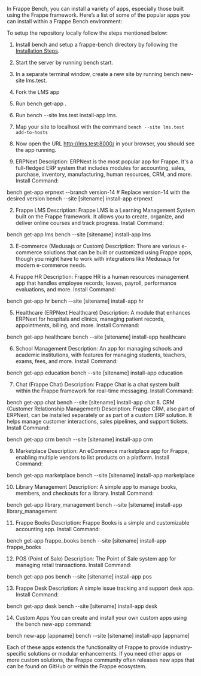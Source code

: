 In Frappe Bench, you can install a variety of apps, especially those built using the Frappe framework. Here’s a list of some of the popular apps you can install within a Frappe Bench environment:

To setup the repository locally follow the steps mentioned below:

1. Install bench and setup a frappe-bench directory by following the [Installation Steps](https://frappeframework.com/docs/user/en/installation).
1. Start the server by running bench start.
1. In a separate terminal window, create a new site by running bench new-site lms.test.
1. Fork the LMS app
1. Run bench get-app <url-of-your-form>.
1. Run bench --site lms.test install-app lms.
1. Map your site to localhost with the command ```bench --site lms.test add-to-hosts```
1. Now open the URL http://lms.test:8000/ in your browser, you should see the app running.


1. ERPNext
Description: ERPNext is the most popular app for Frappe. It's a full-fledged ERP system that includes modules for accounting, sales, purchase, inventory, manufacturing, human resources, CRM, and more.
Install Command:

bench get-app erpnext --branch version-14  # Replace version-14 with the desired version
bench --site [sitename] install-app erpnext 

2. Frappe LMS
Description: Frappe LMS is a Learning Management System built on the Frappe framework. It allows you to create, organize, and deliver online courses and track progress.
Install Command:

bench get-app lms
bench --site [sitename] install-app lms

3. E-commerce (Medusajs or Custom)
Description: There are various e-commerce solutions that can be built or customized using Frappe apps, though you might have to work with integrations like Medusa.js for modern e-commerce needs.


4. Frappe HR
Description: Frappe HR is a human resources management app that handles employee records, leaves, payroll, performance evaluations, and more.
Install Command:

bench get-app hr
bench --site [sitename] install-app hr

5. Healthcare (ERPNext Healthcare)
Description: A module that enhances ERPNext for hospitals and clinics, managing patient records, appointments, billing, and more.
Install Command:

bench get-app healthcare
bench --site [sitename] install-app healthcare

6. School Management
Description: An app for managing schools and academic institutions, with features for managing students, teachers, exams, fees, and more.
Install Command:

bench get-app education
bench --site [sitename] install-app education

7. Chat (Frappe Chat)
Description: Frappe Chat is a chat system built within the Frappe framework for real-time messaging.
Install Command:

bench get-app chat
bench --site [sitename] install-app chat
8. CRM (Customer Relationship Management)
Description: Frappe CRM, also part of ERPNext, can be installed separately or as part of a custom ERP solution. It helps manage customer interactions, sales pipelines, and support tickets.
Install Command:

bench get-app crm
bench --site [sitename] install-app crm

9. Marketplace
Description: An eCommerce marketplace app for Frappe, enabling multiple vendors to list products on a platform.
Install Command:

bench get-app marketplace
bench --site [sitename] install-app marketplace

10. Library Management
Description: A simple app to manage books, members, and checkouts for a library.
Install Command:

bench get-app library_management
bench --site [sitename] install-app library_management

11. Frappe Books
Description: Frappe Books is a simple and customizable accounting app.
Install Command:

bench get-app frappe_books
bench --site [sitename] install-app frappe_books

12. POS (Point of Sale)
Description: The Point of Sale system app for managing retail transactions.
Install Command:

bench get-app pos
bench --site [sitename] install-app pos

13. Frappe Desk
Description: A simple issue tracking and support desk app.
Install Command:

bench get-app desk
bench --site [sitename] install-app desk

14. Custom Apps
You can create and install your own custom apps using the bench new-app command:

bench new-app [appname]
bench --site [sitename] install-app [appname]

Each of these apps extends the functionality of Frappe to provide industry-specific solutions or modular enhancements. If you need other apps or more custom solutions, the Frappe community often releases new apps that can be found on GitHub or within the Frappe ecosystem.
